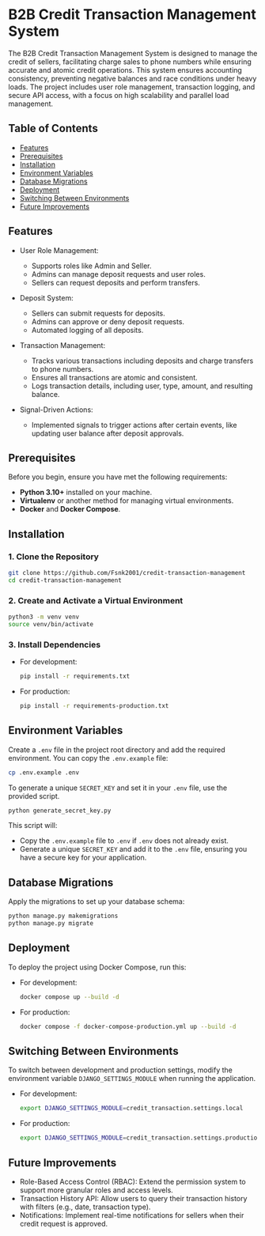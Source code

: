 # B2B Credit Transaction Management System

The B2B Credit Transaction Management System is designed to manage the credit of sellers, facilitating charge sales to
phone numbers while ensuring accurate and atomic credit operations. This system ensures accounting consistency,
preventing negative balances and race conditions under heavy loads. The project includes user role management,
transaction logging, and secure API access, with a focus on high scalability and parallel load management.

## Table of Contents

- [Features](#features)
- [Prerequisites](#prerequisites)
- [Installation](#installation)
- [Environment Variables](#environment-variables)
- [Database Migrations](#database-migrations)
- [Deployment](#deployment)
- [Switching Between Environments](#switching-between-environments)
- [Future Improvements](#future-improvements)

## Features

- User Role Management:
    - Supports roles like Admin and Seller.
    - Admins can manage deposit requests and user roles.
    - Sellers can request deposits and perform transfers.

- Deposit System:
    - Sellers can submit requests for deposits.
    - Admins can approve or deny deposit requests.
    - Automated logging of all deposits.

- Transaction Management:
    - Tracks various transactions including deposits and charge transfers to phone numbers.
    - Ensures all transactions are atomic and consistent.
    - Logs transaction details, including user, type, amount, and resulting balance.

- Signal-Driven Actions:
    - Implemented signals to trigger actions after certain events, like updating user balance after deposit
      approvals.

## Prerequisites

Before you begin, ensure you have met the following requirements:

- **Python 3.10+** installed on your machine.
- **Virtualenv** or another method for managing virtual environments.
- **Docker** and **Docker Compose**.

## Installation

### 1. Clone the Repository

```bash
git clone https://github.com/Fsnk2001/credit-transaction-management
cd credit-transaction-management
```

### 2. Create and Activate a Virtual Environment

```bash
python3 -m venv venv
source venv/bin/activate
```

### 3. Install Dependencies

- For development:
    ```bash
    pip install -r requirements.txt
    ```

- For production:
    ```bash
    pip install -r requirements-production.txt
    ```

## Environment Variables

Create a `.env` file in the project root directory and add the required environment.
You can copy the `.env.example` file:

```bash
cp .env.example .env
```

To generate a unique `SECRET_KEY` and set it in your `.env` file, use the provided script.

```bash
python generate_secret_key.py
```

This script will:

- Copy the `.env.example` file to `.env` if `.env` does not already exist.
- Generate a unique `SECRET_KEY` and add it to the `.env` file, ensuring you have a secure key for your application.

## Database Migrations

Apply the migrations to set up your database schema:

```bash
python manage.py makemigrations
python manage.py migrate
```

## Deployment

To deploy the project using Docker Compose, run this:

- For development:
    ```bash
    docker compose up --build -d
    ```

- For production:
    ```bash
    docker compose -f docker-compose-production.yml up --build -d
    ```

## Switching Between Environments

To switch between development and production settings, modify the environment variable `DJANGO_SETTINGS_MODULE` when
running the application.

- For development:
    ```bash
    export DJANGO_SETTINGS_MODULE=credit_transaction.settings.local
    ```

- For production:
    ```bash
    export DJANGO_SETTINGS_MODULE=credit_transaction.settings.production
    ```

## Future Improvements

- Role-Based Access Control (RBAC): Extend the permission system to support more granular roles and access levels.
- Transaction History API: Allow users to query their transaction history with filters (e.g., date, transaction type).
- Notifications: Implement real-time notifications for sellers when their credit request is approved.

